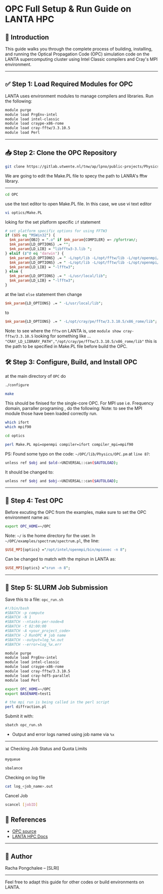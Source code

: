 # OPC Full Setup & Run Guide on LANTA HPC

## 📌 Introduction
This guide walks you through the complete process of building, installing, and running the Optical Propagation Code (OPC) simulation code on the LANTA supercomputing cluster using Intel Classic compilers and Cray's MPI environment.

---

## ✅ Step 1: Load Required Modules for OPC

LANTA uses environment modules to manage compilers and libraries. Run the following:

```bash
module purge
module load PrgEnv-intel
module load intel-classic
module load craype-x86-rome
module load cray-fftw/3.3.10.5
module load Perl
```
---
## 📥 Step 2: Clone the OPC Repository

```bash
git clone https://gitlab.utwente.nl/tnw/ap/lpno/public-projects/Physics-OPC.git ~/OPC
```

We are going to edit the Make.PL file to specy the path to LANRA's fftw library.

---
```bash
cd OPC
```
use the text editor to open Make.PL file. In this case, we use vi text editor
```bash
vi optics/Make.PL
```
loking for the set platform specific `if` statement
```perl
# set platform specific options for using FFTW3
if ($OS eq "MSWin32") {
  $mk_param{OBJ} = ".o" if $mk_param{COMPILER} =~ /gfortran/;
  $mk_param{LD_OPTIONS} .= "";
  $mk_param{LD_LIB} = "libfftw3-3.lib ";
} elsif ($^O eq 'darwin') {
  $mk_param{LD_OPTIONS} .= " -L/opt/lib -L/opt/fftw/lib -L/opt/openmpi/lib" if $mk_param{COMPILER} =~ /gfortran/;
  $mk_param{LD_OPTIONS} .= " -L/opt/lib -L/opt/fftw/lib -L/opt/openmpi/lib" if $mk_param{COMPILER} =~ /ifort/;
  $mk_param{LD_LIB} = "-lfftw3";
} else {
  $mk_param{LD_OPTIONS} .= " -L/usr/local/lib";
  $mk_param{LD_LIB} = "-lfftw3";
}
```
at the last `else` statement then change
```perl
$mk_param{LD_OPTIONS} .= " -L/usr/local/lib";
```
to
```perl
$mk_param{LD_OPTIONS} .= " -L/opt/cray/pe/fftw/3.3.10.5/x86_rome/lib";
```
Note: to see where the `fftw` on LANTA is, use `module show cray-fftw/3.3.10.5`
looking for something like ... `"CRAY_LD_LIBRARY_PATH","/opt/cray/pe/fftw/3.3.10.5/x86_rome/lib"` this is the path to be specified in Make.PL file before build the OPC.
 
## 🛠️ Step 3: Configure, Build, and Install OPC
at the main directory of `OPC` do
```bash
./configure
```
```bash
make
```
This should be finised for the single-core OPC.
For MPI use i.e. Frequency domain, parraller programing , do the following:
Note: to see the MPI module those have been loaded correctly run.
```bash
which ifort
which mpif90
```
```bash
cd optics
```
```bash
perl Make.PL mpi=openmpi compiler=ifort compiler_mpi=mpif90
```

PS: Found some typo on the code: `~/OPC/lib/Physics/OPC.pm` at `line 87`:
```bash
unless ref $obj and $old->UNIVERSAL::can($AUTOLOAD);
```
It should be changed to:
```bash
unless ref $obj and $obj->UNIVERSAL::can($AUTOLOAD);
```
---

## 🧪 Step 4: Test OPC
Before excuting the OPC from the examples, make sure to set the OPC environment name as:
```bash
export OPC_HOME=~/OPC
```
Note: `~/` is the home directory for the user.
In `~/OPC/examples/spectrum/spectrum.pl`, the line:
```perl
$USE_MPI{optics} ="/opt/intel/openmpi/bin/mpiexec -n 8";
```
Can be changed to match with the mpirun in LANTA as:
```perl
$USE_MPI{optics} ="srun -n 8";
```
---

## 🚀 Step 5: SLURM Job Submission

Save this to a file: `opc_run.sh`

```bash
#!/bin/bash
#SBATCH -p compute
#SBATCH -N 1
#SBATCH --ntasks-per-node=8
#SBATCH -t 02:00:00
#SBATCH -A <your_project_code>
#SBATCH -J RunOPC # job name
#SBATCH --output=log_%x.out
#SBATCH --error=log_%x.err

module purge
module load PrgEnv-intel
module load intel-classic
module load craype-x86-rome
module load cray-fftw/3.3.10.5
module load cray-hdf5-parallel
module load Perl

export OPC_HOME=~/OPC
export BASENAME=test1

# the mpi run is being called in the perl script
perl diffraction.pl
```

Submit it with:

```bash
sbatch opc_run.sh
```

- Output and error logs named using job name via `%x`

---

📊 Checking Job Status and Quota Limits
```bash
myqueue
```
```bash
sbalance
```
Checking on log file
```bash
cat log_<job_name>.out
```
Cancel Job
```bash
scancel [jobID]
```

## 🔗 References
- [OPC source](https://gitlab.utwente.nl/tnw/ap/lpno/public-projects/Physics-OPC.git)
- [LANTA HPC Docs](https://thaisc.atlassian.net/wiki/spaces/LANTA)

---

## 👤 Author
Racha Pongchalee – [SLRI]

---

Feel free to adapt this guide for other codes or build environments on LANTA.
